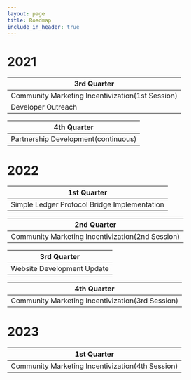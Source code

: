 ```yaml
---
layout: page
title: Roadmap
include_in_header: true
---
```


# 2021

|3rd Quarter                                     |
|------------------------------------------------|
|Community Marketing Incentivization(1st Session)|
|Developer Outreach                              |

|4th Quarter                                     |
|------------------------------------------------|
|Partnership Development(continuous)             |

# 2022

|1st Quarter                                     |
|------------------------------------------------|
|Simple Ledger Protocol Bridge Implementation    |

|2nd Quarter                                     |
|------------------------------------------------|
|Community Marketing Incentivization(2nd Session)|

|3rd Quarter                                     |
|------------------------------------------------|
|Website Development Update                      |

|4th Quarter                                     |
|------------------------------------------------|
|Community Marketing Incentivization(3rd Session)|

# 2023

|1st Quarter                                     |
|------------------------------------------------|
|Community Marketing Incentivization(4th Session)|